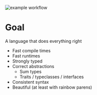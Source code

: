 ![example workflow](https://github.com/414owen/lang-c/actions/workflows/ci.yml/badge.svg)

# Goal

A language that does everything right

* Fast compile times
* Fast runtimes
* Strongly typed
* Correct abstractions
  * Sum types
  * Traits / typeclasses / interfaces
* Consistent syntax
* Beautiful (at least with rainbow parens)
